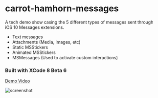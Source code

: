 # carrot-hamhorn-messages
A tech demo show casing the 5 different types of messages sent through iOS 10 Messages extensions.
- Text messages
- Attachments (Media, Images, etc)
- Static MSStickers
- Animated MSStickers
- MSMessages (Used to activate custom interactions)

### Built with XCode 8 Beta 6

[Demo Video](https://github.com/carrot/carrot-hamhorn-messages/files/435062/HamHorn_Messages.zip)

![screenshot](https://cloud.githubusercontent.com/assets/4670441/17936610/5c9396c6-69ed-11e6-9532-fab5ec4537ac.png)
